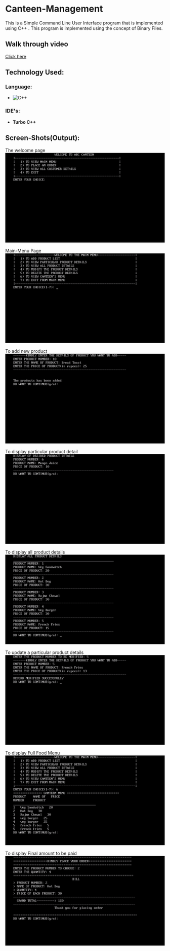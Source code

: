 # Canteen-Management

This is a Simple Command Line User Interface program that is implemented using C++ . 
This program is implemented using the concept of Binary Files.

## Walk through video
<a href="https://youtu.be/bWqX-9pGY-w">Click here</a>

## Technology Used:
### Language:
- ![C++](https://img.shields.io/badge/c++-%2300599C.svg?style=for-the-badge&logo=c%2B%2B&logoColor=white)
### IDE's:
- **Turbo C++**

## Screen-Shots(Output):
The welcome page
<img src="./SCREEN-SHOTS/SS1.png" />

Main-Menu Page
<img src="./SCREEN-SHOTS/SS2.png" />

To add new product
<img src="./SCREEN-SHOTS/SS3.png" />

To display particular product detail
<img src="./SCREEN-SHOTS/SS4.png" />

To display all product details
<img src="./SCREEN-SHOTS/SS5.png" />

To update a particular product details
<img src="./SCREEN-SHOTS/SS6.png" />

To display Full Food Menu
<img src="./SCREEN-SHOTS/SS7.png" />

To display Final amount to be paid
<img src="./SCREEN-SHOTS/SS8.png" />
